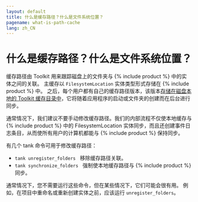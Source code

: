 ```yaml
---
layout: default
title: 什么是缓存路径？什么是文件系统位置？
pagename: what-is-path-cache
lang: zh_CN
---
```


# 什么是缓存路径？什么是文件系统位置？

缓存路径由 Toolkit 用来跟踪磁盘上的文件夹与 {% include product %} 中的实体之间的关联。
主缓存以 `FilesystemLocation` 实体类型形式存储在 {% include product %} 中。 之后，每个用户都有自己的缓存路径版本，该版本[存储在磁盘本地的 Toolkit 缓存目录中](./where-is-my-cache.md)，它将随着应用程序的启动或文件夹的创建而在后台进行同步。

通常情况下，我们建议不要手动修改缓存路径。我们的内部流程不仅使本地缓存与 {% include product %} 中的 FilesystemLocation 实体同步，而且还创建事件日志条目，从而使所有用户的计算机都能与 {% include product %} 保持同步。

有几个 tank 命令可用于修改缓存路径：

- `tank unregister_folders`   移除缓存路径关联。
- `tank synchronize_folders`   强制使本地缓存路径与 {% include product %} 同步。

通常情况下，您不需要运行这些命令，但在某些情况下，它们可能会很有用。
例如，在项目中重命名或重新创建实体之前，应该运行 `unregister_folders`。
